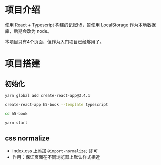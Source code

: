 # 项目介绍
使用 React + Typescript 构建的记账h5，暂使用 LocalStorage 作为本地数据库，后期会改为 node。

本项目只有4个页面，但作为入门项目已经够用了。

# 项目搭建
## 初始化
```bash
yarn global add create-react-app@3.4.1

create-react-app h5-book --template typescript

cd h5-book

yarn start
```
## css normalize
-   index.css 上添加 `@import-normalize;` 即可
-   作用：保证页面在不同浏览器上默认样式相近
